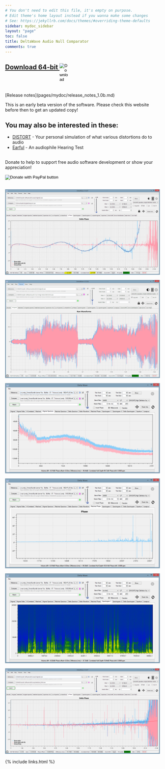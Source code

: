 ```yaml
---
# You don't need to edit this file, it's empty on purpose.
# Edit theme's home layout instead if you wanna make some changes
# See: https://jekyllrb.com/docs/themes/#overriding-theme-defaults
sidebar: mydoc_sidebar
layout: "page"
toc: false
title: DeltaWave Audio Null Comparator
comments: true
---
```


## <a href="DeltaWaveSetup.zip">Download 64-bit  <input type="image" id="download" alt="Download" src="images/windows-logo.png" width="30" align="top">   </a>
<br>
[Release notes](pages/mydoc/release_notes_1.0b.md)

This is an early beta version of the software. Please check this website before then to get an updated copy!

## You may also be interested in these:
* <a href="https://distortaudio.org" target="_blank">DISTORT</a> - Your personal simulation of what various distortions do to audio
* <a href="https://distortaudio.org/earful.html">Earful</a> - An audiophile Hearing Test 

<br>Donate to help to support free audio software development or show your appreciation!<br>
<div style"float:right;text-align:left">
<form action="https://www.paypal.com/donate" method="post" target="_top">
<input type="hidden" name="hosted_button_id" value="79SK4HAQSSP3Q" />
<input type="image" src="https://www.paypalobjects.com/en_US/i/btn/btn_donateCC_LG.gif" border="0" name="submit" title="PayPal - The safer, easier way to pay online!" alt="Donate with PayPal button" />
<img alt="" border="0" src="https://www.paypal.com/en_US/i/scr/pixel.gif" width="1" height="1" />
</form>
</div>
<br>

![waveform](images/Lyra1.png)

![waveform](images/img1.png)

![waveform](images/img2.png)

![waveform](images/img3.png)

![waveform](images/img4.png)

![waveform](images/Madison.png)


{% include links.html %}
